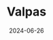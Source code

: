 ---  
layout: startup_page  
title: "Valpas"  
id: "valpashotels.com"  
permalink: "/valpasvalpashotels.com06262024/"  
website: "https://www.valpashotels.com/"  
funding_round: "Seed"  
funding_amount: "€4M"  
investors: "Zenith VC, Icebreaker VC, Finnish Industry Investment, Canon Marketing Japan MIRAI Fund, Activum SG Ventures, Houghton Street Ventures, Rockaway Ventures, Morrow Ventures"  
about: "Valpas is a pest control startup that offers smart anti-bed bug bed legs for hotels. These legs lure bed bugs away from guests using a unique technological material design and an IoT and AI-enabled mobile app identifies and disposes of the pests. The solution is completely chemical-free, addressing the growing issue of bed bug infestations in the hospitality industry."  
markets: "Hospitality, Pest Control, IoT, AI, Travel, Tourism, Real Estate"  
hq: "Helsinki, Uusimaa, Finland"  
founded_year: "2017"  
linkedin: "https://www.linkedin.com/company/valpashotels"  
twitter: "https://twitter.com/valpashotels"  
instagram: ""  
facebook: "https://www.facebook.com/valpashotels/"  
crunchbase: "https://www.crunchbase.com/organization/valpas"  
pitchbook: ""  

date_display: "26-Jun-2024"  
date: "2024-06-26"

# SEO Optimization  
meta_title: "Valpas - Seed Funding (€4M)"  
meta_description: "Valpas, Valpas is a pest control startup that offers smart anti-bed bug bed legs for hotels. These legs lure bed bugs away from guests using a unique technolo..."  
meta_keywords: "Valpas, Hospitality, Pest Control, IoT, AI, Travel, Tourism, Real Estate, Seed funding"  
canonical_url: "https://startup.projectstartups.com/valpasvalpashotels.com06262024/"  
---